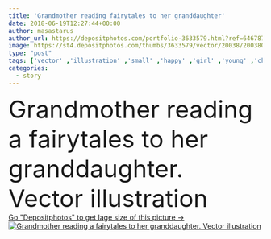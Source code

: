 ```yaml
---
title: 'Grandmother reading fairytales to her granddaughter'
date: 2018-06-19T12:27:44+00:00
author: masastarus
author_url: https://depositphotos.com/portfolio-3633579.html?ref=64678756
image: https://st4.depositphotos.com/thumbs/3633579/vector/20038/200380266/api_thumb_450.jpg?forcejpeg=true
type: "post"
tags: ['vector' ,'illustration' ,'small' ,'happy' ,'girl' ,'young' ,'cheerful' ,'child' ,'little' ,'family' ,'old' ,'cartoon' ,'childhood' ,'children' ,'kid' ,'cat' ,'fantasy' ,'merry' ,'cozy' ,'read' ,'reading' ,'book' ,'magic' ,'literature' ,'granny' ,'grandma' ,'grandmother' ,'reader' ,'elderly' ,'fairytale' ,'tale' ,'sofa' ,'monster' ,'story' ,'grandchild' ,'granddaughter' ,'grandparent' ,'Grandchildren' ,'grandmamma' ,'aloud' ,'cartoony' ,'grannie' ,'grandmama' ]
categories: 
  - story
---
```

<div aling="center">
            <font size="60"> Grandmother reading a fairytales to her granddaughter. Vector illustration</font>   
</div>
<div>
    <a href='https://st4.depositphotos.com/thumbs/3633579/vector/20038/200380266/api_thumb_450.jpg?forcejpeg=true?ref=64678756' target=_blank > Go "Depositphotos" to get lage size of this picture ->
        <img href='https://st4.depositphotos.com/thumbs/3633579/vector/20038/200380266/api_thumb_450.jpg?forcejpeg=true?ref=64678756' src='https://st4.depositphotos.com/3633579/20038/v/950/depositphotos_200380266-stock-illustration-grandmother-reading-fairytales-to-her.jpg?forcejpeg=true' alt='Grandmother reading a fairytales to her granddaughter. Vector illustration' >
    </a>
</div>
